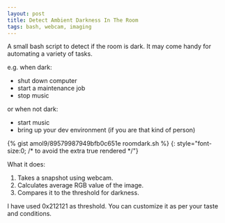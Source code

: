 ```yaml
---
layout: post
title: Detect Ambient Darkness In The Room
tags: bash, webcam, imaging
---
```


A small bash script to detect if the room is dark. It may come handy for automating a variety of tasks.

e.g. 
 when dark:

 - shut down computer
 - start a maintenance job
 - stop music
 
 or when not dark:

 - start music
 - bring up your dev environment (if you are that kind of person)


{% gist amol9/89579987949bfb0c651e roomdark.sh %}
{: style="font-size:0; /* to avoid the extra true rendered */"}

What it does:

 1. Takes a snapshot using webcam.
 2. Calculates average RGB value of the image.
 3. Compares it to the threshold for darkness.

I have used 0x212121 as threshold. You can customize it as per your taste and conditions.

